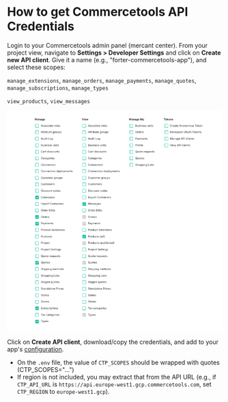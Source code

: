 # How to get Commercetools API Credentials

Login to your Commercetools admin panel (mercant center).
From your project view, navigate to **Settings > Developer Settings** and click on **Create new API client**.
Give it a name (e.g., "forter-commercetools-app"), and select these scopes:

`manage_extensions`, `manage_orders`, `manage_payments`, `manage_quotes`, `manage_subscriptions`, `manage_types`

`view_products`, `view_messages`

![Commercetools API client scopes](./images/commercetools-api-client-scopes.png)

Click on **Create API client**, download/copy the credentials, and add to your app's [configuration](./configuration-guide.md).

* On the `.env` file, the value of `CTP_SCOPES` should be wrapped with quotes (CTP_SCOPES="...")
* If region is not included, you may extract that from the API URL (e.g., if `CTP_API_URL` is `https://api.europe-west1.gcp.commercetools.com`, set `CTP_REGION` to `europe-west1.gcp`).
